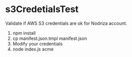 # s3CredetialsTest
Validate if AWS S3 credentials are ok for Nodriza account.

1. npm install
2. cp manifest.json.tmpl manifest.json
3. Modify your credentials
4. node index.js acme
